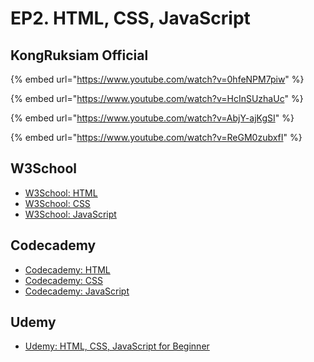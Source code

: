 # EP2. HTML, CSS, JavaScript

## KongRuksiam Official

{% embed url="https://www.youtube.com/watch?v=0hfeNPM7piw" %}

{% embed url="https://www.youtube.com/watch?v=HcInSUzhaUc" %}

{% embed url="https://www.youtube.com/watch?v=AbjY-ajKgSI" %}

{% embed url="https://www.youtube.com/watch?v=ReGM0zubxfI" %}

## W3School

* [W3School: HTML](https://www.w3schools.com/html/default.asp)
* [W3School: CSS](https://www.w3schools.com/css/default.asp)
* [W3School: JavaScript](https://www.w3schools.com/js/default.asp)

## Codecademy

* [Codecademy: HTML](https://www.codecademy.com/learn/learn-html)
* [Codecademy: CSS](https://www.codecademy.com/learn/learn-css)
* [Codecademy: JavaScript](https://www.codecademy.com/learn/introduction-to-javascript)

## Udemy

* [Udemy: HTML, CSS, JavaScript for Beginner](https://www.udemy.com/course/html-css-javascript-certification-course-for-beginners/)
